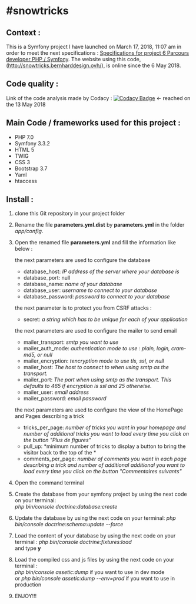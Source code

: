 #snowtricks
===========

## Context :
This is a Symfony project I have launched on March 17, 2018, 11:07 am in order to meet the next specifications : [Specifications for project 6 Parcours developer PHP / Symfony](https://openclassrooms.com/projects/developpez-de-a-a-z-le-site-communautaire-snowtricks). The website using this code, (http://snowtricks.bernharddesign.ovh/), is online since the 6 May 2018.

## Code quality :
Link of the code analysis made by Codacy : [![Codacy Badge](https://api.codacy.com/project/badge/Grade/5e1321b940f641d692d7256b25d26719)](https://www.codacy.com/app/gbernhard44100/snowtricks?utm_source=github.com&amp;utm_medium=referral&amp;utm_content=gbernhard44100/snowtricks&amp;utm_campaign=Badge_Grade) <- reached on the 13 May 2018

## Main Code / frameworks used for this project :
* PHP 7.0
* Symfony 3.3.2
* HTML 5
* TWIG
* CSS 3
* Bootstrap 3.7
* Yaml
* htaccess

## Install :
1. clone this Git repository in your project folder
2. Rename the file **parameters.yml.dist** by **parameters.yml** in the folder *app/config*.
3. Open the renamed file **parameters.yml** and fill the information like below : 
    
    the next parameters are used to configure the database
    * database_host: *IP address of the server where your database is*
    * database_port: null
    * database_name: *name of your database*
    * database_user: *username to connect to your database*
    * database_password: *password to connect to your database*
    
    the next parameter is to protect you from CSRF attacks :
    * secret: *a string which has to be unique for each of your application*
    
    the next parameters are used to configure the mailer to send email
    * mailer_transport: *smtp you want to use*
    * mailer_auth_mode: *authentication mode to use : plain, login, cram-md5, or null*
    * mailer_encryption: *tencryption mode to use tls, ssl, or null*
    * mailer_host: *The host to connect to when using smtp as the transport.*
    * mailer_port: *The port when using smtp as the transport. This defaults to 465 if encryption is ssl and 25 otherwise.*
    * mailer_user: *email address*
    * mailer_password: *email password*    
    
    the next parameters are used to configure the view of the HomePage and Pages describing a trick
    * tricks_per_page: *number of tricks you want in your homepage and number of additional tricks you want to load every time you click on the button "Plus de figures"* 
    * pull_up: *minimum number of tricks to display a button to bring the visitor back to the top of the *
    * comments_per_page: *number of comments you want in each page describing a trick and number of additional additional you want to load every time you click on the button "Commentaires suivants"*
 
4. Open the command terminal
5. Create the database from your symfony project by using the next code on your terminal:  
*php bin/console doctrine:database:create*
6. Update the database by using the next code on your terminal: *php bin/console doctrine:schema:update --force*
7. Load the content of your database by using the next code on your terminal : *php bin/console doctrine:fixtures:load*  
and type **y**
8. Load the compiled css and js files by using the next code on your terminal :  
*php bin/console assetic:dump* if you  want to use in dev mode  
or *php bin/console assetic:dump --env=prod* if you want to use in production
9. ENJOY!!!
